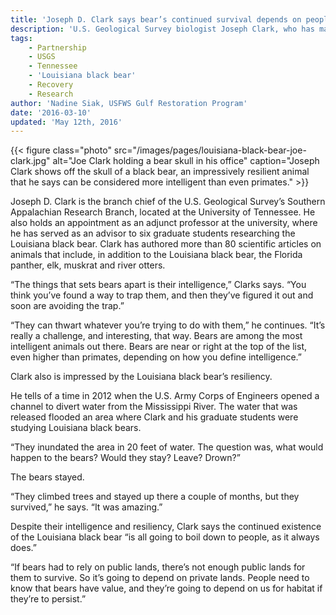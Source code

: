 ```yaml
---
title: 'Joseph D. Clark says bear’s continued survival depends on people'
description: 'U.S. Geological Survey biologist Joseph Clark, who has many years’ experience researching various wild animals, is impressed by the Louisiana black bear’s intelligence and natural resilience.'
tags:
    - Partnership
    - USGS
    - Tennessee
    - 'Louisiana black bear'
    - Recovery
    - Research
author: 'Nadine Siak, USFWS Gulf Restoration Program'
date: '2016-03-10'
updated: 'May 12th, 2016'
---
```


{{< figure class="photo" src="/images/pages/louisiana-black-bear-joe-clark.jpg" alt="Joe Clark holding a bear skull in his office" caption="Joseph Clark shows off the skull of a black bear, an impressively resilient animal that he says can be considered more intelligent than even primates." >}}

Joseph D. Clark is the branch chief of the U.S. Geological Survey’s Southern Appalachian Research Branch, located at the University of Tennessee. He also holds an appointment as an adjunct professor at the university, where he has served as an advisor to six graduate students researching the Louisiana black bear. Clark has authored more than 80 scientific articles on animals that include, in addition to the Louisiana black bear, the Florida panther, elk, muskrat and river otters.

“The things that sets bears apart is their intelligence,” Clarks says. “You think you’ve found a way to trap them, and then they’ve figured it out and soon are avoiding the trap.”

“They can thwart whatever you’re trying to do with them,” he continues. “It’s really a challenge, and interesting, that way. Bears are among the most intelligent animals out there. Bears are near or right at the top of the list, even higher than primates, depending on how you define intelligence.”

Clark also is impressed by the Louisiana black bear’s resiliency.

He tells of a time in 2012 when the U.S. Army Corps of Engineers opened a channel to divert water from the Mississippi River. The water that was released flooded an area where Clark and his graduate students were studying Louisiana black bears.

“They inundated the area in 20 feet of water. The question was, what would happen to the bears? Would they stay? Leave? Drown?”

The bears stayed.

“They climbed trees and stayed up there a couple of months, but they survived,” he says. “It was amazing.”

Despite their intelligence and resiliency, Clark says the continued existence of the Louisiana black bear “is all going to boil down to people, as it always does.”

“If bears had to rely on public lands, there’s not enough public lands for them to survive. So it’s going to depend on private lands. People need to know that bears have value, and they’re going to depend on us for habitat if they’re to persist.”
